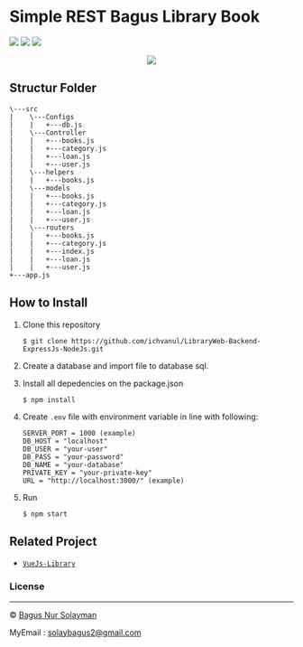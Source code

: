 # Simple REST Bagus Library Book
![](https://img.shields.io/badge/Code%20Style-Standard-yellow.svg)
![](https://img.shields.io/badge/Dependencies-Express-green.svg)
![](https://img.shields.io/badge/License-Beerware-yellowgreen.svg)

<div align="center">
  <a href="https://nodejs.org/">
    <img src="https://cdn-images-1.medium.com/max/871/1*d2zLEjERsrs1Rzk_95QU9A.png">
  </a>
</div>

## Structur Folder
```
\---src
|    \---Configs
|    |   +---db.js            
|    \---Controller
|    |   +---books.js
|    |   +---category.js
|    |   +---loan.js
|    |   +---user.js
|    \---helpers
|    |   +---books.js
|    \---models
|    |   +---books.js
|    |   +---category.js
|    |   +---loan.js
|    |   +---user.js
|    \---routers
|    |   +---books.js
|    |   +---category.js
|    |   +---index.js
|    |   +---loan.js
|    |   +---user.js
+---app.js
```
## How to Install

1. Clone this repository

   ```
   $ git clone https://github.com/ichvanul/LibraryWeb-Backend-ExpressJs-NodeJs.git
   ```

2. Create a database and import file to database sql.

3. Install all depedencies on the package.json

   ```
   $ npm install
   ```

4. Create `.env` file with environment variable in line with following:

   ```
   SERVER_PORT = 1000 (example)
   DB_HOST = "localhost"
   DB_USER = "your-user"
   DB_PASS = "your-password"
   DB_NAME = "your-database"
   PRIVATE_KEY = "your-private-key"
   URL = "http://localhost:3000/" (example)
   ```

5. Run
   ```
   $ npm start
   ```

## Related Project

- [`VueJs-Library`](https://github.com/bagakibadi/VueJs-Library)

### License
----

© [Bagus Nur Solayman](https://github.com/bagakibadi/)

MyEmail : solaybagus2@gmail.com
